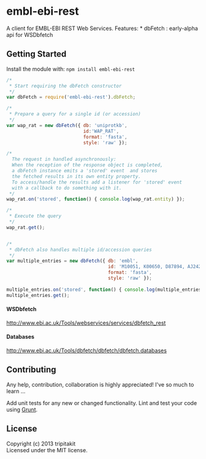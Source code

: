 # embl-ebi-rest

A client for EMBL-EBI REST Web Services.
Features:
	* dbFetch : early-alpha api for WSDbfetch



## Getting Started
Install the module with: `npm install embl-ebi-rest`

```javascript
/* 
 * Start requiring the dbFetch constructor
 */
var dbFetch = require('embl-ebi-rest').dbFetch;

/*
 * Prepare a query for a single id (or accession)
 */
var wap_rat = new dbFetch({ db: 'uniprotkb',
							id:'WAP_RAT',
							format: 'fasta',
							style: 'raw' });

/* 
  The request in handled asynchronously:
  When the reception of the response object is completed,
  a dbFetch instance emits a 'stored' event  and stores 
  the fetched results in its own entity property.
  To access/handle the results add a listener for 'stored' event
  with a callback to do something with it.
 */
wap_rat.on('stored', function() { console.log(wap_rat.entity) });

/*
 * Execute the query
 */
wap_rat.get(); 


/* 
 * dbFetch also handles multiple id/accession queries
 */
var multiple_entries = new dbFetch({ db: 'embl',
									 id: 'M10051, K00650, D87894, AJ242600',
									 format: 'fasta',
									 style: 'raw' });
									 
multiple_entries.on('stored', function() { console.log(multiple_entries.entity) });
multiple_entries.get(); 
```

#### WSDbfetch
http://www.ebi.ac.uk/Tools/webservices/services/dbfetch_rest

#### Databases
http://www.ebi.ac.uk/Tools/dbfetch/dbfetch/dbfetch.databases

## Contributing
Any help, contribution, collaboration is highly appreciated! I've so much to learn ...

Add unit tests for any new or changed functionality. Lint and test your code using [Grunt](http://gruntjs.com/).


## License
Copyright (c) 2013 tripitakit  
Licensed under the MIT license.



